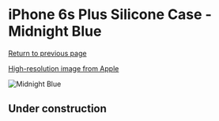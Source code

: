 # iPhone 6s Plus Silicone Case - Midnight Blue

[Return to previous page](/iphone_6)

[High-resolution image from Apple](https://store.storeimages.cdn-apple.com/8756/as-images.apple.com/is/MKXL2?wid=4500&hei=4500&fmt=png)

<div style="width: 512px"><img src="/almost_uncompressed/MKXL2.webp" alt="Midnight Blue"></div>

## Under construction
